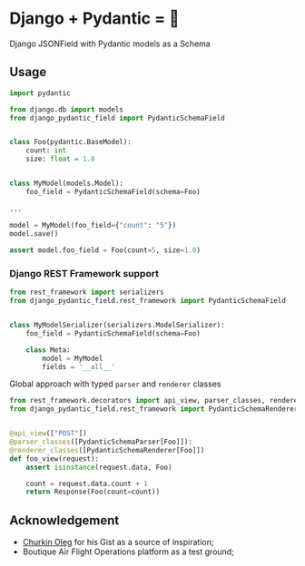 # Django + Pydantic = 🖤

Django JSONField with Pydantic models as a Schema

## Usage

``` python
import pydantic

from django.db import models
from django_pydantic_field import PydanticSchemaField


class Foo(pydantic.BaseModel):
    count: int
    size: float = 1.0


class MyModel(models.Model):
    foo_field = PydanticSchemaField(schema=Foo)
    
...
    
model = MyModel(foo_field={"count": "5"})
model.save()

assert model.foo_field = Foo(count=5, size=1.0)
```


### Django REST Framework support

``` python
from rest_framework import serializers
from django_pydantic_field.rest_framework import PydanticSchemaField


class MyModelSerializer(serializers.ModelSerializer):
    foo_field = PydanticSchemaField(schema=Foo)

    class Meta:
        model = MyModel
        fields = '__all__'
```

Global approach with typed `parser` and `renderer` classes
``` python
from rest_framework.decorators import api_view, parser_classes, renderer_classes
from django_pydantic_field.rest_framework import PydanticSchemaRenderer, PydanticSchemaParser


@api_view(["POST"])
@parser_classes([PydanticSchemaParser[Foo]]):
@renderer_classes([PydanticSchemaRenderer[Foo]])
def foo_view(request):
    assert isinstance(request.data, Foo)

    count = request.data.count + 1
    return Response(Foo(count=count))
```


## Acknowledgement

* [Churkin Oleg](https://gist.github.com/Bahus/98a9848b1f8e2dcd986bf9f05dbf9c65) for his Gist as a source of inspiration;
* Boutique Air Flight Operations platform as a test ground;

